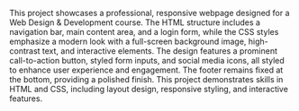 This project showcases a professional, responsive webpage designed for a Web Design & Development course. The HTML structure includes a navigation bar, main content area, and a login form, while the CSS styles emphasize a modern look with a full-screen background image, high-contrast text, and interactive elements. The design features a prominent call-to-action button, styled form inputs, and social media icons, all styled to enhance user experience and engagement. The footer remains fixed at the bottom, providing a polished finish. This project demonstrates skills in HTML and CSS, including layout design, responsive styling, and interactive features.
